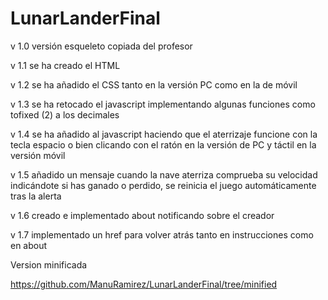 # LunarLanderFinal

v 1.0 versión esqueleto copiada del profesor

v 1.1 se ha creado el HTML

v 1.2 se ha añadido el CSS tanto en la versión PC como en la de móvil

v 1.3 se ha retocado el javascript implementando algunas funciones como tofixed (2) a los decimales

v 1.4 se ha añadido al javascript  haciendo que el aterrizaje funcione con la tecla espacio o bien clicando con el ratón en la versión de PC y táctil en la versión móvil

v 1.5 añadido un mensaje cuando la nave aterriza comprueba su velocidad indicándote si has ganado o perdido, se reinicia el juego automáticamente tras la alerta

v 1.6 creado e implementado about notificando sobre el creador

v 1.7 implementado un href para volver atrás tanto en instrucciones como en about


Version minificada

https://github.com/ManuRamirez/LunarLanderFinal/tree/minified
